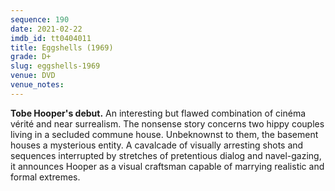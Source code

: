 ```yaml
---
sequence: 190
date: 2021-02-22
imdb_id: tt0404011
title: Eggshells (1969)
grade: D+
slug: eggshells-1969
venue: DVD
venue_notes:
---
```


**Tobe Hooper's debut.** An interesting but flawed combination of cinéma vérité and near surrealism. The nonsense story concerns two hippy couples living in a secluded commune house. Unbeknownst to them, the basement houses a mysterious entity. A cavalcade of visually arresting shots and sequences interrupted by stretches of pretentious dialog and navel-gazing, it announces Hooper as a visual craftsman capable of marrying realistic and formal extremes.

